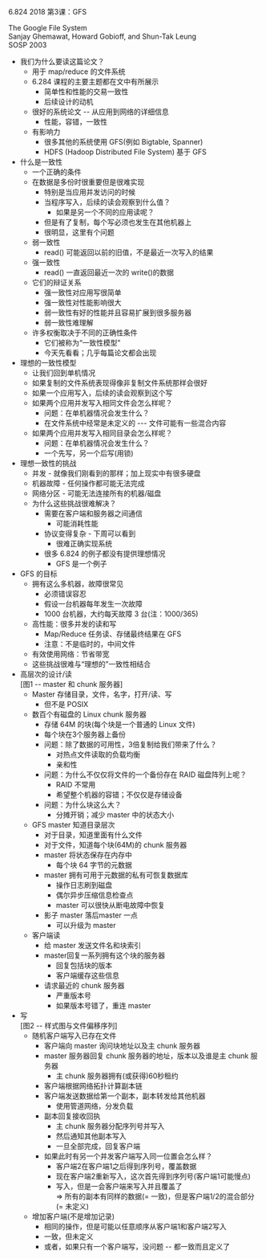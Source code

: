 6.824 2018 第3课：GFS

The Google File System  
Sanjay Ghemawat, Howard Gobioff, and Shun-Tak Leung     
SOSP 2003   

* 我们为什么要读这篇论文？
    * 用于 map/reduce 的文件系统
    * 6.284 课程的主要主题都在文中有所展示
        * 简单性和性能的交易一致性
        * 后续设计的动机
    * 很好的系统论文 -- 从应用到网络的详细信息
        * 性能，容错，一致性
    * 有影响力
        * 很多其他的系统使用 GFS(例如 Bigtable, Spanner)
        * HDFS (Hadoop Distributed File System) 基于 GFS
* 什么是一致性
    * 一个正确的条件
    * 在数据是多份时很重要但是很难实现
        * 特别是当应用并发访问的时候
        * 当程序写入，后续的读会观察到什么值？
            * 如果是另一个不同的应用读呢？
        * 但是有了复制，每个写必须也发生在其他机器上
        * 很明显，这里有个问题
    * 弱一致性
        * read() 可能返回以前的旧值，不是最近一次写入的结果
    * 强一致性
        * read() 一直返回最近一次的 write()的数据
    * 它们的辩证关系
        * 强一致性对应用写很简单
        * 强一致性对性能影响很大
        * 弱一致性有好的性能并且容易扩展到很多服务器
        * 弱一致性难理解
    * 许多权衡取决于不同的正确性条件
        * 它们被称为“一致性模型”
        * 今天先看看；几乎每篇论文都会出现
* 理想的一致性模型
    * 让我们回到单机情况
    * 如果复制的文件系统表现得像非复制文件系统那样会很好
    * 如果一个应用写入，后续的读会观察到这个写
    * 如果两个应用并发写入相同文件会怎么样呢？
        * 问题：在单机器情况会发生什么？
        * 在文件系统中经常是未定义的 --- 文件可能有一些混合内容
    * 如果两个应用并发写入相同目录会怎么样呢？
        * 问题：在单机器情况会发生什么？
        * 一个先写，另一个后写(用锁)
* 理想一致性的挑战
    * 并发 - 就像我们刚看到的那样；加上现实中有很多硬盘
    * 机器故障 - 任何操作都可能无法完成
    * 网络分区 - 可能无法连接所有的机器/磁盘
    * 为什么这些挑战很难解决？
        * 需要在客户端和服务器之间通信
            * 可能消耗性能
        * 协议变得复杂 - 下周可以看到
            * 很难正确实现系统
        * 很多 6.824 的例子都没有提供理想情况
            * GFS 是一个例子
* GFS 的目标
    * 拥有这么多机器，故障很常见
        * 必须错误容忍
        * 假设一台机器每年发生一次故障
        * 1000 台机器，大约每天故障 3 台(注：1000/365)
    * 高性能：很多并发的读和写
        * Map/Reduce 任务读、存储最终结果在 GFS
        * 注意：不是临时的，中间文件
    * 有效使用网络：节省带宽
    * 这些挑战很难与“理想的”一致性相结合
* 高层次的设计/读   
    [图1 -- master 和 chunk 服务器]
    * Master 存储目录，文件，名字，打开/读、写
        * 但不是 POSIX
    * 数百个有磁盘的 Linux chunk 服务器
        * 存储 64M 的块(每个块是一个普通的 Linux 文件)
        * 每个块在3个服务器上备份
        * 问题：除了数据的可用性，3倍复制给我们带来了什么？
            * 对热点文件读取的负载均衡
            * 亲和性
        * 问题：为什么不仅仅将文件的一个备份存在 RAID 磁盘阵列上呢？
            * RAID 不常用
            * 希望整个机器的容错；不仅仅是存储设备
        * 问题：为什么块这么大？
            * 分摊开销；减少 master 中的状态大小
    * GFS  master 知道目录层次
        * 对于目录，知道里面有什么文件
        * 对于文件，知道每个块(64M)的 chunk 服务器
        * master 将状态保存在内存中
            * 每个块 64 字节的元数据
        * master 拥有可用于元数据的私有可恢复数据库
            * 操作日志刷到磁盘
            * 偶尔异步压缩信息检查点
            * master 可以很快从断电故障中恢复
        * 影子 master 落后master 一点
            * 可以升级为 master
    * 客户端读
        * 给 master 发送文件名和块索引
        * master回复一系列拥有这个块的服务器
            * 回复包括块的版本
            * 客户端缓存这些信息
        * 请求最近的 chunk 服务器
            * 严重版本号
            * 如果版本号错了，重连 master
* 写    
    [图2 -- 样式图与文件偏移序列]
    * 随机客户端写入已存在文件
        * 客户端向 master 询问块地址以及主 chunk 服务器
        * master 服务器回复 chunk 服务器的地址，版本以及谁是主 chunk 服务器
            * 主 chunk 服务器拥有(或获得)60秒租约
        * 客户端根据网络拓扑计算副本链
        * 客户端发送数据给第一个副本，副本转发给其他机器
            * 使用管道网络，分发负载
        * 副本回复接收回执
            * 主 chunk 服务器分配序列号并写入
            * 然后通知其他副本写入
            * 一旦全部完成，回复客户端
        * 如果此时有另一个并发客户端写入同一位置会怎么样？
            * 客户端2在客户端1之后得到序列号，覆盖数据
            * 现在客户端2重新写入，这次首先得到序列号(客户端1可能慢点)
            * 写入，但是一会客户端来写入并且覆盖了  
               => 所有的副本有同样的数据(= 一致)，但是客户端1/2的混合部分(= 未定义)
    * 增加客户端(不是增加记录)
        * 相同的操作，但是可能以任意顺序从客户端1和客户端2写入
        * 一致，但未定义
        * 或者，如果只有一个客户端写，没问题 -- 都一致而且定义了
    


